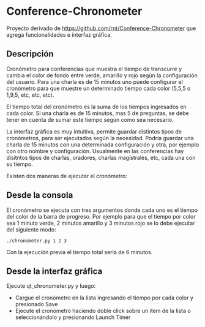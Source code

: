 Conference-Chronometer
======================

Proyecto derivado de https://github.com/rnt/Conference-Chronometer que agrega funcionalidades e interfaz gráfica.

Descripción
-----------

Cronómetro para conferencias que muestra el tiempo de transcurre y cambia el color de fondo entre verde, amarillo y rojo según la configuración del usuario. Para una charla es de 15 minutos uno puede configurar el cronómetro para que muestre un determinado tiempo cada color (5,5,5 o 1,9,5, etc, etc, etc). 

El tiempo total del cronómetro es la suma de los tiempos ingresados en cada color. Si una charla es de 15 minutos, mas 5 de preguntas, se debe tener en cuenta de sumar este tiempo según como sea necesario.

La interfaz gráfica es muy intuitiva, permite guardar distintos tipos de cronómetros, para ser ejecutados según la necesidad. Podría guardar una charla de 15 minutos con una determinada configuración y otra, por ejemplo con otro nombre y configuración. Usualmente en las conferencias hay disitntos tipos de charlas, oradores, charlas magistrales, etc, cada una con su tiempo. 

Existen dos maneras de ejecutar el cronómetro:

Desde la consola
----------------

El cronómetro se ejecuta con tres argumentos donde cada uno es el tiempo del color de la barra de progreso. Por ejemplo para que el tiempo por color sea 1 minuto verde, 2 minutos amarillo y 3 minutos rojo se lo debe ejecutar del siguiente modo:

    ./chronometer.py 1 2 3

Con la ejecución previa el tiempo total sería de 6 minutos.

Desde la interfaz gráfica
-------------------------

Ejecute qt_chronometer.py y luego:

* Cargue el cronómetro en la lista ingresando el tiempo por cada color y presionado Save
* Ejecute el cronómetro haciendo doble click sobre un item de la lista o seleccionándolo y presionando Launch Timer
